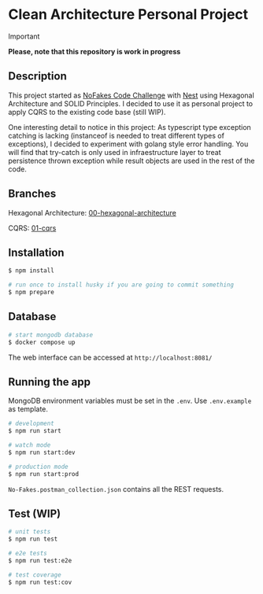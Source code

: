 # Clean Architecture Personal Project

> [!IMPORTANT]
> **Please, note that this repository is work in progress**

## Description

This project started as [NoFakes Code Challenge](NoFakes-Backend-Challenge.pdf) with [Nest](https://github.com/nestjs/nest) using Hexagonal Architecture and SOLID Principles. I decided to use it as personal project to apply CQRS to the existing code base (still WIP).

One interesting detail to notice in this project: As typescript type exception catching is lacking (instanceof is needed to treat different types of exceptions), I decided to experiment with golang style error handling. You will find that try-catch is only used in infraestructure layer to treat persistence thrown exception while result objects are used in the rest of the code.

## Branches

Hexagonal Architecture: [00-hexagonal-architecture](/../../tree/00-hexagonal-architecture)

CQRS: [01-cqrs](/../../tree/01-cqrs)

## Installation

```bash
$ npm install
```

```bash
# run once to install husky if you are going to commit something 
$ npm prepare
```

## Database

```bash
# start mongodb database 
$ docker compose up
```

The web interface can be accessed at `http://localhost:8081/`

## Running the app

MongoDB environment variables must be set in the `.env`. Use `.env.example` as template.

```bash
# development
$ npm run start

# watch mode
$ npm run start:dev

# production mode
$ npm run start:prod
```

`No-Fakes.postman_collection.json` contains all the REST requests.

## Test (WIP)

```bash
# unit tests
$ npm run test

# e2e tests
$ npm run test:e2e

# test coverage
$ npm run test:cov
```
